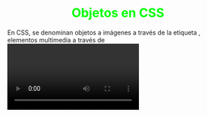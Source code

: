 # <span style="color:lime"><center>Objetos en CSS</center></span>

En CSS, se denominan objetos a imágenes a través de la etiqueta <img>, elementos multimedia a través de <video> u otros elementos como <textarea> o <input>, por ejemplo. Dichos elementos tienen su propia forma de mostrarse en pantalla ya que tienen características ajenas a CSS.

Por dicha razón, muchas veces estos objetos tienen un tamaño inicial que no encaja con el uso que queremos darle, no se adapta a las cajas o contenedores que usamos o no funciona como tenemos previsto que lo haga.

## <span style="color:violet"><center>Propiedades para objetos</center></span>
Sin embargo, existen algunas propiedades en CSS que nos permiten modificar ciertos aspectos de muchos de estos elementos, pudiendo darle estilo y adaptarlos.

Aquí puedes ver una tabla resumen de las propiedades que vamos a analizar:

![alt text](./imagenes-objetos-en-css/image.png)

Veamos detalladamente, una por una.

## <span style="color:violet"><center>La propiedad object-fit</center></span>
La propiedad object-fit nos va a permitir cambiar el modo en el que se rellena o adapta una imagen <img> (o cualquier otro objeto de representación externa a CSS) en su contenedor padre o en si mismo. Los valores que puede tomar dicha propiedad son los siguientes:

![alt text](./imagenes-objetos-en-css/image-1.png)

Imaginemos que una imagen, que tiene su propio tamaño, es notablemente superior que los elementos contenedores (o el tamaño) que lo va a contener. Por defecto, la imagen tiene su propio tamaño y se desbordará, pero nos podría interesar cambiar su tamaño de alto y/o ancho para que se adapte.

Para ello, utilizaremos los diferentes valores de la propiedad object-fit:

![alt text](./imagenes-objetos-en-css/object-fit.png)

Así pues, podemos plantear el siguiente código de ejemplo, donde se puede utilizar la propiedad object-fit con sus diferentes valores y comprobar como se comporta:

css:
![alt text](./imagenes-objetos-en-css/image-2.png)

html:
![alt text](./imagenes-objetos-en-css/image-3.png)

vista:
![alt text](./imagenes-objetos-en-css/image-4.png)

## <span style="color:violet"><center>La propiedad object-position</center></span>
Además, tenemos la propiedad object-position que nos sirve para utilizar junto a la propiedad object-fit y cambiar la posición donde aparece la imagen, especialmente cuando está recortada y sólo aparece un fragmento o parte de la imagen. La propiedad funciona de forma muy parecida a como lo hace la propiedad background-position:

![alt text](./imagenes-objetos-en-css/image-5.png)

También se pueden indicar palabras clave como top, left, right, bottom o center para indicar en que zona quieres centrar la imagen, incluso, añadiendo un porcentaje tras ellos para ajustar más concretamente:

css:
![alt text](./imagenes-objetos-en-css/image-6.png)

html:
![alt text](./imagenes-objetos-en-css/image-7.png)

vista:
![alt text](./imagenes-objetos-en-css/image-8.png)

## <span style="color:violet"><center>La propiedad object-view-box</center></span>
La propiedad object-view-box nos permite indicar al navegador la región visible de un elemento a visualizar, es decir, su viewbox (caja de visualización). Con esta herramienta a nuestra disposición, podremos mostrar sólo una parte de una imagen o video, o incluso hacer zoom con animaciones si activamos las transiciones.

Para ello, utilizaremos por ejemplo, la función inset() para determinar la región que recortaremos. Esta función trabaja exactamente de la misma forma que explicamos en el apartado [recortes con clip-path](https://lenguajecss.com/css/mascaras-y-recortes/clip-path/).

css:
![alt text](./imagenes-objetos-en-css/image-9.png)

html:
![alt text](./imagenes-objetos-en-css/image-10.png)

vista:
![alt text](./imagenes-objetos-en-css/image-11.png)

Estamos utilizando 4 parámetros en la función inset(). Si son el mismo, se puede resumir en un sólo parámetro. Para suavizar el cambio estamos usando trasiciones, que las explicamos en el apartado de [Transiciones CSS.](https://lenguajecss.com/css/animaciones/transiciones/)

En el ejemplo superior, recortamos la imagen un 25% por cada lado, es decir, top right bottom left, en el sentido de las agujas del reloj. Si quieres aprender a utilizarla, incluso con animaciones, echa un vistazo al siguiente video:


